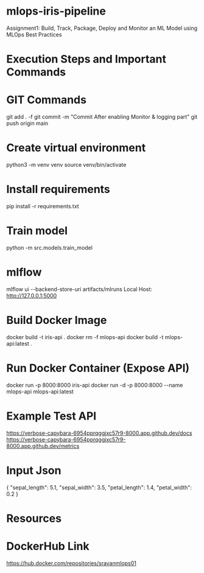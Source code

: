 # mlops-iris-pipeline
Assignment1: Build, Track, Package, Deploy and Monitor an ML Model using MLOps Best Practices

# Execution Steps and Important Commands
# GIT Commands
git add . -f
git commit -m "Commit After enabling Monitor & logging part"
git push origin main

# Create virtual environment
python3 -m venv venv
source venv/bin/activate

# Install requirements
pip install -r requirements.txt

# Train model
python -m src.models.train_model

# mlflow
mlflow ui --backend-store-uri artifacts/mlruns
Local Host: http://127.0.0.1:5000

# Build Docker Image
docker build -t iris-api .
docker rm -f mlops-api
docker build -t mlops-api:latest .

# Run Docker Container (Expose API)
docker run -p 8000:8000 iris-api
docker run -d -p 8000:8000 --name mlops-api mlops-api:latest

# Example Test API
https://verbose-capybara-6954pprqggjxc57r9-8000.app.github.dev/docs
https://verbose-capybara-6954pprqggjxc57r9-8000.app.github.dev/metrics

# Input Json
{
  "sepal_length": 5.1,
  "sepal_width": 3.5,
  "petal_length": 1.4,
  "petal_width": 0.2
}

# Resources
# DockerHub Link
https://hub.docker.com/repositories/sravanmlops01